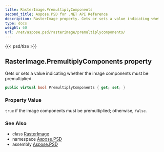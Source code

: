 ```yaml
---
title: RasterImage.PremultiplyComponents
second_title: Aspose.PSD for .NET API Reference
description: RasterImage property. Gets or sets a value indicating whether the image components must be premultiplied
type: docs
weight: 60
url: /net/aspose.psd/rasterimage/premultiplycomponents/
---
```

{{< psd/tize >}}
## RasterImage.PremultiplyComponents property

Gets or sets a value indicating whether the image components must be premultiplied.

```csharp
public virtual bool PremultiplyComponents { get; set; }
```

### Property Value

`true` if the image components must be premultiplied; otherwise, `false`.

### See Also

* class [RasterImage](../)
* namespace [Aspose.PSD](../../../aspose.psd/)
* assembly [Aspose.PSD](../../../)


